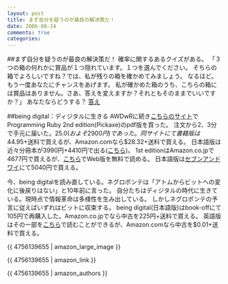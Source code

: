 ```yaml
---
layout: post
title: まず自分を疑うのが最良の解決策だ！
date: 2006-08-24
comments: true
categories:
---
```


##まず自分を疑うのが最良の解決策だ！
確率に関するあるクイズがある。
「３つの箱の何れかに賞品が１つ隠れています。１つを選んでください。
そちらの箱でよろしいですね？では、私が残りの箱を確かめてみましょう。
なるほど。もう一度あなたにチャンスをあげます。
私が確かめた箱のうち、こちらの箱には賞品はありません。さあ、答えを変えますか？それともそのままでいいですか？」
あなたならどうする？
[答え](http://d.hatena.ne.jp/keyesberry/20060827/p2)

##being digital：ディジタルに生きる
AWDwRに続き[こちらのサイト](http://pragmaticprogrammer.com/titles/ruby/index.html)でProgramming Ruby 2nd edition(Pickaxe)のpdf版を買った。
注文から2、3分で手元に届いた。$25.0(およそ2900円)であった。
同サイトにて書籍版は$44.95+送料で買えるが、Amazon.comなら$28.32+送料で買える。
日本語版は近々分冊本が3990円+4410円で出る([こちら](http://www.cbook24.com/bm_browsing.asp?product%5Fgroup%5Fid=3D51ED79%2D4A8C%2D425E%2DA527%2D7CC0BF24A02B&page=0&browsing%5Ftype=browsing))。
1st editionはAmazon.co.jpで4677円で買えるが、[こちら](http://www.ruby-doc.org/docs/ProgrammingRuby/)でWeb版を無料で読める。
日本語版は[セブンアンドワイ](http://www.7andy.jp/books/detail?accd=30875260)にて5040円で買える。

今、being digitalを読み直している。ネグロポンテは「アトムからビットへの変化に後戻りはない」と10年前に言った。
自分たちはディジタルの時代に生きている。現時点で情報革命は多様性を生み出している。
しかしネグロポンテの予言に従えばいずれはビットに収束する。
being digital(日本語版)はbook-offにて105円で再購入した。Amazon.co.jpでなら中古を225円+送料で買える。
英語版はその一部を[こちら](http://archives.obs-us.com/obs/english/books/nn/bdcont.htm)で読むことができるが、Amazon.comなら中古を$0.01+送料で買える。

{{ 4756139655 | amazon_large_image }}

{{ 4756139655 | amazon_link }}

{{ 4756139655 | amazon_authors }}